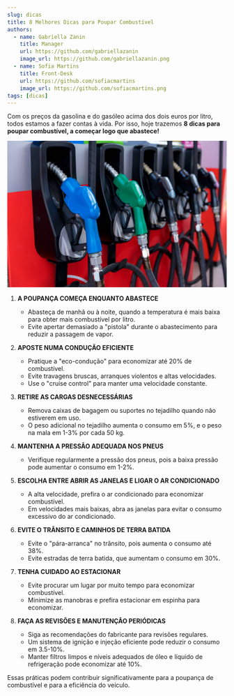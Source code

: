 ```yaml
---
slug: dicas
title: 8 Melhores Dicas para Poupar Combustível
authors:
  - name: Gabriella Zanin
    title: Manager
    url: https://github.com/gabriellazanin
    image_url: https://github.com/gabriellazanin.png
  - name: Sofia Martins
    title: Front-Desk
    url: https://github.com/sofiacmartins
    image_url: https://github.com/sofiacmartins.png
tags: [dicas]
---
```

Com os preços da gasolina e do gasóleo acima dos dois euros por litro, todos estamos a fazer contas à vida. Por isso, hoje trazemos **8 dicas para poupar combustível, a começar logo que abastece!** 

![Gasolina](./gasolina.jpg)

<!--truncate-->

1. **A POUPANÇA COMEÇA ENQUANTO ABASTECE**
   - Abasteça de manhã ou à noite, quando a temperatura é mais baixa para obter mais combustível por litro.
   - Evite apertar demasiado a "pistola" durante o abastecimento para reduzir a passagem de vapor.

2. **APOSTE NUMA CONDUÇÃO EFICIENTE**
   - Pratique a "eco-condução" para economizar até 20% de combustível.
   - Evite travagens bruscas, arranques violentos e altas velocidades.
   - Use o "cruise control" para manter uma velocidade constante.

3. **RETIRE AS CARGAS DESNECESSÁRIAS**
   - Remova caixas de bagagem ou suportes no tejadilho quando não estiverem em uso.
   - O peso adicional no tejadilho aumenta o consumo em 5%, e o peso na mala em 1-3% por cada 50 kg.

4. **MANTENHA A PRESSÃO ADEQUADA NOS PNEUS**
   - Verifique regularmente a pressão dos pneus, pois a baixa pressão pode aumentar o consumo em 1-2%.

5. **ESCOLHA ENTRE ABRIR AS JANELAS E LIGAR O AR CONDICIONADO**
   - A alta velocidade, prefira o ar condicionado para economizar combustível.
   - Em velocidades mais baixas, abra as janelas para evitar o consumo excessivo do ar condicionado.

6. **EVITE O TRÂNSITO E CAMINHOS DE TERRA BATIDA**
   - Evite o "pára-arranca" no trânsito, pois aumenta o consumo até 38%.
   - Evite estradas de terra batida, que aumentam o consumo em 30%.

7. **TENHA CUIDADO AO ESTACIONAR**
   - Evite procurar um lugar por muito tempo para economizar combustível.
   - Minimize as manobras e prefira estacionar em espinha para economizar.

8. **FAÇA AS REVISÕES E MANUTENÇÃO PERIÓDICAS**
   - Siga as recomendações do fabricante para revisões regulares.
   - Um sistema de ignição e injeção eficiente pode reduzir o consumo em 3.5-10%.
   - Manter filtros limpos e níveis adequados de óleo e líquido de refrigeração pode economizar até 10%.

Essas práticas podem contribuir significativamente para a poupança de combustível e para a eficiência do veículo.
